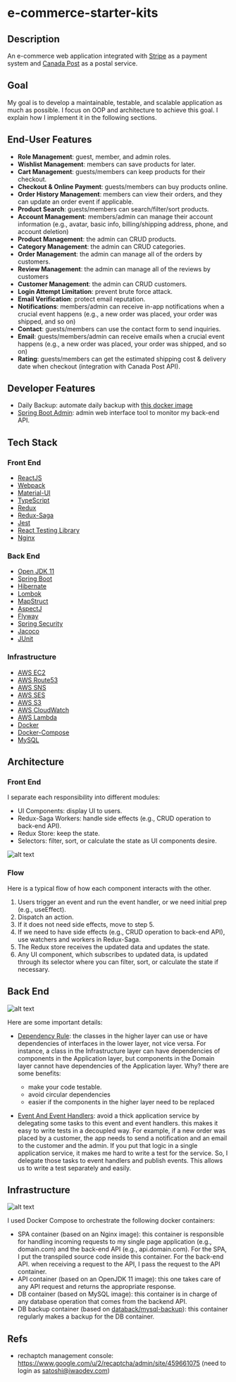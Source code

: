 # e-commerce-starter-kits

## Description

An e-commerce web application integrated with [Stripe](https://stripe.com/en-ca) as a payment system and [Canada Post](https://www.canadapost-postescanada.ca/cpc/en/home.page) as a postal service.

## Goal

My goal is to develop a maintainable, testable, and scalable application as much as possible. I focus on OOP and architecture to achieve this goal. I explain how I implement it in the following sections.

## End-User Features

  - __Role Management__: guest, member, and admin roles.
  - __Wishlist Management__: members can save products for later.
  - __Cart Management__: guests/members can keep products for their checkout.
  - __Checkout & Online Payment__: guests/members can buy products online.
  - __Order History Management__: members can view their orders, and they can update an order event if applicable.
  - __Product Search__: guests/members can search/filter/sort products.
  - __Account Management__: members/admin can manage their account information (e.g., avatar, basic info, billing/shipping address, phone, and account deletion)
  - __Product Management__: the admin can CRUD products. 
  - __Category Management__: the admin can CRUD categories.
  - __Order Management__: the admin can manage all of the orders by customers.
  - __Review Management__: the admin can manage all of the reviews by customers
  - __Customer Management__: the admin can CRUD customers.
  - __Login Attempt Limitation__: prevent brute force attack.
  - __Email Verification__: protect email reputation.
  - __Notifications__: members/admin can receive in-app notifications when a crucial event happens  (e.g., a new order was placed, your order was shipped, and so on)
  - __Contact__: guests/members can use the contact form to send inquiries.
  - __Email__: guests/members/admin can receive emails when a crucial event happens (e.g., a new order was placed, your order was shipped, and so on)
  - __Rating__: guests/members can get the estimated shipping cost & delivery date when checkout (integration with Canada Post API).

## Developer Features

  - Daily Backup: automate daily backup with [this docker image](https://github.com/databacker/mysql-backup)
  - [Spring Boot Admin](https://github.com/codecentric/spring-boot-admin): admin web interface tool to monitor my back-end API.  

## Tech Stack

### Front End

  - [ReactJS](https://reactjs.org/)
  - [Webpack](https://webpack.js.org/)
  - [Material-UI](https://material-ui.com/)
  - [TypeScript](https://www.typescriptlang.org/)
  - [Redux](https://redux.js.org/)
  - [Redux-Saga](https://redux-saga.js.org/)
  - [Jest](https://jestjs.io/)
  - [React Testing Library](https://testing-library.com/docs/react-testing-library/intro/)
  - [Nginx](https://www.nginx.com/)

### Back End

  - [Open JDK 11](https://openjdk.java.net/projects/jdk/11/)
  - [Spring Boot](https://spring.io/projects/spring-boot)
  - [Hibernate](https://hibernate.org/)
  - [Lombok](https://projectlombok.org/)
  - [MapStruct](https://mapstruct.org/)
  - [AspectJ](https://www.eclipse.org/aspectj/)
  - [Flyway](https://flywaydb.org/)
  - [Spring Security](https://spring.io/projects/spring-security)
  - [Jacoco](https://www.eclemma.org/jacoco/)
  - [JUnit](https://junit.org/junit4/)
	

### Infrastructure

  - [AWS EC2](https://aws.amazon.com/ec2/?ec2-whats-new.sort-by=item.additionalFields.postDateTime&ec2-whats-new.sort-order=desc)
  - [AWS Route53](https://aws.amazon.com/route53/)
  - [AWS SNS](https://aws.amazon.com/sns/?whats-new-cards.sort-by=item.additionalFields.postDateTime&whats-new-cards.sort-order=desc)
  - [AWS SES](https://aws.amazon.com/ses/)
  - [AWS S3](https://aws.amazon.com/s3/)
  - [AWS CloudWatch](https://aws.amazon.com/cloudwatch/)
  - [AWS Lambda](https://aws.amazon.com/lambda/)
  - [Docker](https://www.docker.com/)
  - [Docker-Compose](https://docs.docker.com/compose/)
  - [MySQL](https://www.mysql.com/)

## Architecture

### Front End

I separate each responsibility into different modules:

  - UI Components: display UI to users.
  - Redux-Saga Workers: handle side effects (e.g., CRUD operation to back-end API).
  - Redux Store: keep the state.
  - Selectors: filter, sort, or calculate the state as UI components desire. 

![alt text](https://github.com/stsiwo/e-commerce-starter-kits/blob/main/front-end-architecture.png "Architecture Front End 1")

### Flow

Here is a typical flow of how each component interacts with the other.

  1. Users trigger an event and run the event handler, or we need initial prep (e.g., useEffect).
  2. Dispatch an action.
  3. If it does not need side effects, move to step 5.
  4. If we need to have side effects (e.g., CRUD operation to back-end API), use watchers and workers in Redux-Saga.
  5. The Redux store receives the updated data and updates the state.
  6. Any UI component, which subscribes to updated data, is updated through its selector where you can filter, sort, or calculate the state if necessary. 

## Back End

![alt text](https://github.com/stsiwo/e-commerce-starter-kits/blob/main/back-end-architecture.png "Architecture Back End 1")

Here are some important details:

  - [Dependency Rule](https://blog.cleancoder.com/uncle-bob/2012/08/13/the-clean-architecture.html): the classes in the higher layer can use or have dependencies of interfaces in the lower layer, not vice versa. For instance, a class in the Infrastructure layer can have dependencies of components in the Application layer, but components in the Domain layer cannot have dependencies of the Application layer. Why? there are some benefits:
    - make your code testable.
    - avoid circular dependencies 
    - easier if the components in the higher layer need to be replaced

  - [Event And Event Handlers](https://www.baeldung.com/spring-events): avoid a thick application service by delegating some tasks to this event and event handlers. this makes it easy to write tests in a decoupled way. For example, if a new order was placed by a customer, the app needs to send a notification and an email to the customer and the admin. If you put that logic in a single application service, it makes me hard to write a test for the service. So, I delegate those tasks to event handlers and publish events.  This allows us to write a test separately and easily.

## Infrastructure

![alt text](https://github.com/stsiwo/e-commerce-starter-kits/blob/main/infrastructure-architecture.png "Architecture Infrastructure 1")

I used Docker Compose to orchestrate the following docker containers:

  - SPA container (based on an Nginx image): this container is responsible for handling incoming requests to my single page application (e.g., domain.com) and the back-end API (e.g., api.domain.com). For the SPA, I put the transpiled source code inside this container. For the back-end API. when receiving a request to the API, I pass the request to the API container.
  - API container (based on an OpenJDK 11 image): this one takes care of any API request and returns the appropriate response. 
  - DB container (based on MySQL image): this container is in charge of any database operation that comes from the backend API. 
  - DB backup container (based on [databack/mysql-backup](https://hub.docker.com/r/databack/mysql-backup)): this container regularly makes a backup for the DB container.  

## Refs

  - rechaptch management console: https://www.google.com/u/2/recaptcha/admin/site/459661075 (need to login as satoshi@iwaodev.com)

